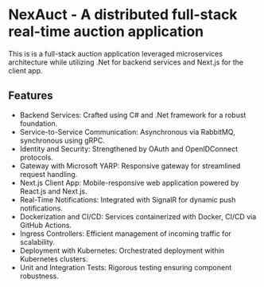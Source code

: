 # NexAuct - A distributed full-stack real-time auction application

This is is a full-stack auction application leveraged microservices architecture while utilizing .Net for backend services and Next.js for the client app.

## Features
- Backend Services: Crafted using C# and .Net framework for a robust foundation.
- Service-to-Service Communication: Asynchronous via RabbitMQ, synchronous using gRPC.
- Identity and Security: Strengthened by OAuth and OpenIDConnect protocols.
- Gateway with Microsoft YARP: Responsive gateway for streamlined request handling.
- Next.js Client App: Mobile-responsive web application powered by React.js and Next.js.
- Real-Time Notifications: Integrated with SignalR for dynamic push notifications.
- Dockerization and CI/CD: Services containerized with Docker, CI/CD via GitHub Actions.
- Ingress Controllers: Efficient management of incoming traffic for scalability.
- Deployment with Kubernetes: Orchestrated deployment within Kubernetes clusters.
- Unit and Integration Tests: Rigorous testing ensuring component robustness.